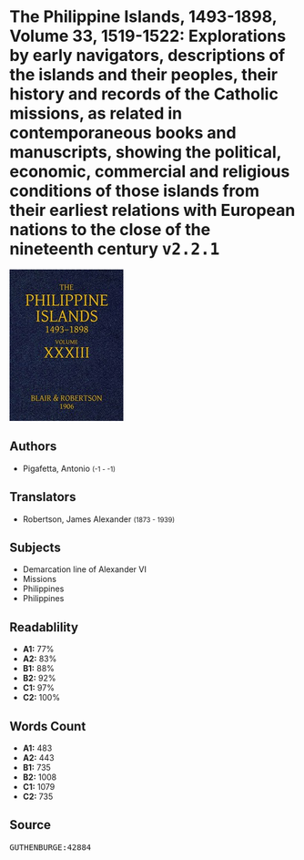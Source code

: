# The Philippine Islands, 1493-1898, Volume 33, 1519-1522: Explorations by early navigators, descriptions of the islands and their peoples, their history and records of the Catholic missions, as related in contemporaneous books and manuscripts, showing the political, economic, commercial and religious conditions of those islands from their earliest relations with European nations to the close of the nineteenth century <kbd>v2.2.1</kbd>

![](./cover.medium.jpg "")

## Authors


 - Pigafetta, Antonio <small>(-1 - -1)</small>

## Translators


 - Robertson, James Alexander <small>(1873 - 1939)</small>

## Subjects


 - Demarcation line of Alexander VI
 - Missions
 - Philippines
 - Philippines

## Readablility


 - **A1:** 77%
 - **A2:** 83%
 - **B1:** 88%
 - **B2:** 92%
 - **C1:** 97%
 - **C2:** 100%

## Words Count


 - **A1:** 483
 - **A2:** 443
 - **B1:** 735
 - **B2:** 1008
 - **C1:** 1079
 - **C2:** 735

## Source


<kbd>GUTHENBURGE:42884</kbd>
